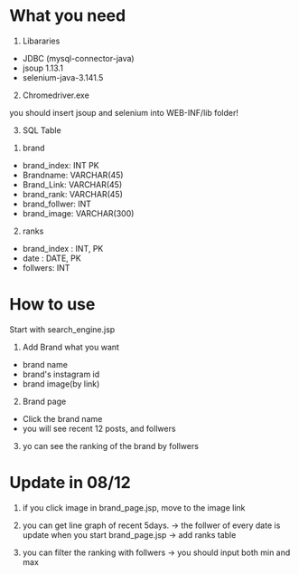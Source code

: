 # What you need

1. Libararies
 - JDBC (mysql-connector-java)
 - jsoup 1.13.1
 - selenium-java-3.141.5
 
2. Chromedriver.exe

you should insert jsoup and selenium into  WEB-INF/lib folder!

3. SQL Table
 1) brand
  - brand_index: INT PK
  - Brandname: VARCHAR(45)
  - Brand_Link: VARCHAR(45)
  - brand_rank: VARCHAR(45)
  - brand_follwer: INT
  - brand_image: VARCHAR(300)
  
 2) ranks
  - brand_index : INT, PK
  - date : DATE, PK
  - follwers: INT
  
# How to use

  Start with search_engine.jsp

1. Add Brand what you want
 - brand name
 - brand's instagram id
 - brand image(by link)
 
 2. Brand page
  - Click the brand name
  - you will see recent 12 posts, and follwers
  
  3. yo can see the ranking of the brand by follwers


# Update in 08/12

1) if you click image in brand_page.jsp, move to the image link

2) you can get line graph of recent 5days.
 -> the follwer of every date is update when you start brand_page.jsp
 -> add ranks table
 
3) you can filter the ranking with follwers
 -> you should input both min and max
